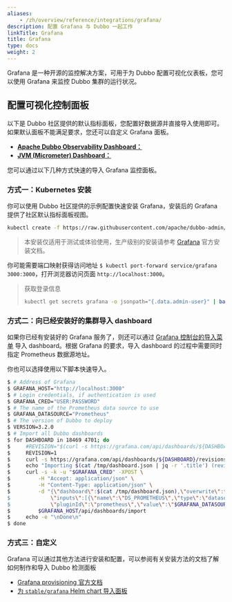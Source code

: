 ```yaml
---
aliases:
    - /zh/overview/reference/integrations/grafana/
description: 配置 Grafana 与 Dubbo 一起工作
linkTitle: Grafana
title: Grafana
type: docs
weight: 2
---
```


Grafana 是一种开源的监控解决方案，可用于为 Dubbo 配置可视化仪表板，您可以使用 Grafana 来监控 Dubbo 集群的运行状况。

## 配置可视化控制面板

以下是 Dubbo 社区提供的默认指标面板，您配置好数据源并直接导入使用即可。如果默认面板不能满足要求，您还可以自定义 Grafana 面板。

* [**Apache Dubbo Observability Dashboard：**](https://grafana.com/grafana/dashboards/18469)
* [**JVM (Micrometer) Dashboard：**](https://grafana.com/grafana/dashboards/4701)

您可以通过以下几种方式快速的导入 Grafana 监控面板。

### 方式一：Kubernetes 安装

你可以使用 Dubbo 社区提供的示例配置快速安装 Grafana，安装后的 Grafana 提供了社区默认指标面板视图。

```bash
kubectl create -f https://raw.githubusercontent.com/apache/dubbo-admin/refactor-with-go/deploy/kubernetes/grafana.yaml
```
> 本安装仅适用于测试或体验使用，生产级别的安装请参考 [Grafana](https://grafana.com/) 官方安装文档。

你可能需要端口映射获得访问地址 `$ kubectl port-forward service/grafana 3000:3000`，打开浏览器访问页面 `http://localhost:3000`。

> 获取登录信息
> ```bash
> kubectl get secrets grafana -o jsonpath="{.data.admin-user}" | base64 --decode ; echo && kubectl get secrets grafana -o jsonpath="{.data.admin-password}" | base64 --decode ; echo
> ```

### 方式二：向已经安装好的集群导入 dashboard

如果你已经有安装好的 Grafana 服务了，则还可以通过 [Grafana 控制台的导入菜单](https://grafana.com/docs/grafana/v8.4/dashboards/export-import/#importing-a-dashboard) 导入 dashboard。根据 Grafana 的要求，导入 dashboard 的过程中需要同时指定 Prometheus 数据源地址。

你也可以选择使用以下脚本快速导入。

```sh
$ # Address of Grafana
$ GRAFANA_HOST="http://localhost:3000"
$ # Login credentials, if authentication is used
$ GRAFANA_CRED="USER:PASSWORD"
$ # The name of the Prometheus data source to use
$ GRAFANA_DATASOURCE="Prometheus"
$ # The version of Dubbo to deploy
$ VERSION=3.2.0
$ # Import all Dubbo dashboards
$ for DASHBOARD in 18469 4701; do
$     #REVISION="$(curl -s https://grafana.com/api/dashboards/${DASHBOARD}/revisions -s | jq ".items[] | select(.description | contains(\"${VERSION}\")) | .revision")"
$     REVISION=1
$     curl -s https://grafana.com/api/dashboards/${DASHBOARD}/revisions/${REVISION}/download > /tmp/dashboard.json
$     echo "Importing $(cat /tmp/dashboard.json | jq -r '.title') (revision ${REVISION}, id ${DASHBOARD})..."
$     curl -s -k -u "$GRAFANA_CRED" -XPOST \
$         -H "Accept: application/json" \
$         -H "Content-Type: application/json" \
$         -d "{\"dashboard\":$(cat /tmp/dashboard.json),\"overwrite\":true, \
$             \"inputs\":[{\"name\":\"DS_PROMETHEUS\",\"type\":\"datasource\", \
$             \"pluginId\":\"prometheus\",\"value\":\"$GRAFANA_DATASOURCE\"}]}" \
$         $GRAFANA_HOST/api/dashboards/import
$     echo -e "\nDone\n"
$ done
```

### 方式三：自定义
Grafana 可以通过其他方法进行安装和配置，可以参阅有关安装方法的文档了解如何制作和导入 Dubbo 检测面板
* [Grafana provisioning 官方文档](https://grafana.com/docs/grafana/latest/administration/provisioning/#dashboards)
* [为 `stable/grafana` Helm chart 导入面板](https://github.com/helm/charts/tree/master/stable/grafana#import-dashboards)
